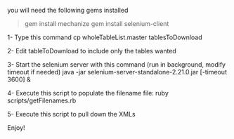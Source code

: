 you will need the following gems installed
>gem install mechanize
>gem install selenium-client

1- Type this command
	cp wholeTableList.master tablesToDownload

2- Edit tableToDownload to include only the tables wanted

3- Start the selenium server with this command (run in background, modify timeout if needed)
	java -jar selenium-server-standalone-2.21.0.jar [-timeout 3600] &

4- Execute this script to populate the filename file:
	ruby scripts/getFilenames.rb

5- Execute this script to pull down the XMLs

Enjoy!
